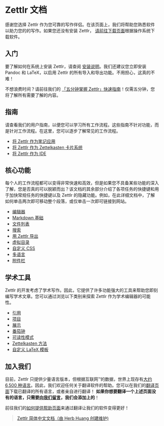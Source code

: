 # Zettlr 文档

感谢您选择 Zettlr 作为您可靠的写作伴侣。在该页面上，我们将帮助您熟悉软件以助力您的的写作。如果您还没有安装 Zettlr， [请前往下载页面](https://www.zettlr.com/download)根据操作系统下载软件。

## 入门

要了解如何在系统上安装 Zettlr，请查阅 [安装说明](install.md)。我们还建议您立即安装 Pandoc 和 LaTeX，以启用 Zettlr 的所有导入和导出功能。不用担心，这真的不难！

不想浪费时间？请前往我们的 [「五分钟掌握 Zettlr」快速指南](5-minutes.md)！仅需五分钟，您将了解所有需要了解的内容。

## 指南

请查看我们的用户指南，以便您可以学习所有工作流程。这些指南不针对功能，而是针对工作流程。在这里，您可以逐步了解常见的工作流程。

* [将 Zettlr 作为笔记应用](guides/guide-notes.md)
* [将 Zettlr 作为 Zettelkasten 卡片系统](guides/guide-zettelkasten.md)
* [将 Zettlr 作为 IDE](guides/guide-ide.md)

## 核心功能

每个人的工作流程都可以变得非常快速和高效，但是如果您不具备某些功能的深入了解，您是否真的可以脱颖而出？该文档的其余部分介绍了各项任务的快捷键和用于加快常规任务的快捷键以及 Zettlr 的隐藏功能。例如，在此详细文档中，了解如何单击两次即可移动整个段落，或仅单击一次即可链接到网站。

* [编辑器](core/editor.md)
* [Markdown 基础](reference/markdown-basics.md)
* [文件列表](core/file-list.md)
* [搜索](core/search.md)
* [用 Zettlr 导出](core/export.md)
* [虚拟目录](core/virtual-directories.md)
* [自定义 CSS](core/custom-css.md)
* [多语言](core/localisation.md)
* [附件栏](core/attachments.md)

## 学术工具

Zettlr 的开发考虑了学术写作。因此，它提供了许多功能强大的工具来帮助您即刻编写学术文章。您可以通过浏览以下类别来探索 Zettlr 作为学术编辑器的可能性。

* [引用](academic/citations.md)
* [项目](academic/projects.md)
* [展示](academic/presentations.md)
* [番茄钟](academic/pomodoro.md)
* [可读性模式](academic/readability.md)
* [Zettelkasten 方法](academic/zkn-method.md)
* [自定义 LaTeX 模板](academic/custom-templates.md)

## 加入我们

目前，Zettlr 只提供少量语言版本，但根据互联网™的数据，世界上现存有[大约 6,500 种语言](https://www.infoplease.com/askeds/how-many-spoken-languages)。因此，我们欢迎任何关于翻译软件的帮助。您可以在我们的[翻译页面](https://translate.zettlr.com/)下载已翻译的所有语言，或者亲自进行翻译！ **如果你想要翻译一个上述页面没有的语言，只需要[向我们留言](mailto:info@zettlr.com)，我们会添加上的**！

前往我们的[如何提供帮助页面](get-involved.md)来通过翻译让我们的软件变得更好！

> [Zettlr 简体中文文档（由 Herb Huang 创建维护)](https://github.com/hwongbaul/zettlr-docs)
